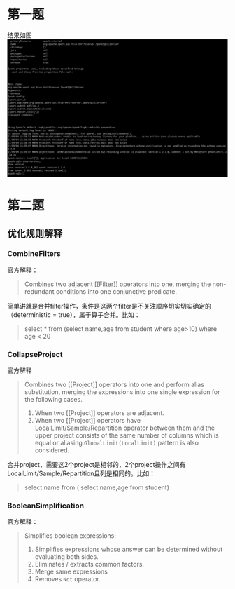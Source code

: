 # 第一题
结果如图
![](img/showVersionSql.png)

# 第二题
## 优化规则解释
### CombineFilters
官方解释：
> Combines two adjacent [[Filter]] operators into one, merging the non-redundant conditions into one conjunctive predicate.

简单讲就是合并filter操作，条件是这两个filter是不关注顺序切实切实确定的（deterministic = true），属于算子合并。比如：
> select * from (select name,age from student where age>10) where age < 20

### CollapseProject
官方解释
>  Combines two [[Project]] operators into one and perform alias substitution, merging the expressions into one single expression for the following cases.
>  1. When two [[Project]] operators are adjacent.
>  2. When two [[Project]] operators have LocalLimit/Sample/Repartition operator between them 
      and the upper project consists of the same number of columns which is equal or aliasing.`GlobalLimit(LocalLimit)` pattern is also considered.

合并project，需要这2个project是相邻的，2个project操作之间有LocalLimit/Sample/Repartition且列是相同的。比如：
> select name from ( select name,age from student)

### BooleanSimplification
官方解释：
> Simplifies boolean expressions:
> 1. Simplifies expressions whose answer can be determined without evaluating both sides.
> 2. Eliminates / extracts common factors.
> 3. Merge same expressions
> 4. Removes `Not` operator.